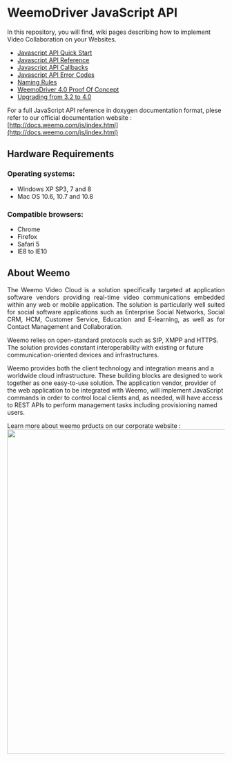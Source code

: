 # WeemoDriver JavaScript API


In this repository, you will find, wiki pages describing how to implement Video Collaboration on your Websites.

- [Javascript API Quick Start](https://github.com/weemo/Release-4.0/wiki/Javascript-API---Quick-start)
- [Javascript API Reference](https://github.com/weemo/JavaScript-API/wiki/Javascript-API-Reference)
- [Javascript API Callbacks](https://github.com/weemo/JavaScript-API/wiki/Javascript-API-CAllbacks)
- [Javascript API Error Codes](https://github.com/weemo/JavaScript-API/wiki/Javascript-API-Error-Codes)
- [Naming Rules](https://github.com/weemo/JavaScript-API/wiki/Naming-Rules)
- [WeemoDriver 4.0 Proof Of Concept](https://github.com/weemo/JavaScript-API/wiki/JavaScript-API-Proof-of-Concept)
- [Upgrading from 3.2 to 4.0](https://github.com/weemo/JavaScript-API/wiki/Upgrade-3.2-to-4.0)

For a full JavaScript API reference in doxygen documentation format, plese refer to our official documentation website : [http://docs.weemo.com/js/index.html](http://docs.weemo.com/js/index.html)


## Hardware Requirements

### Operating systems:
* Windows XP SP3, 7 and 8<br/>
* Mac OS 10.6, 10.7 and 10.8


### Compatible browsers:
* Chrome <br/>
* Firefox <br/>
* Safari 5 <br/>
* IE8 to IE10


## About Weemo

<p align="justify">
The Weemo Video Cloud is a solution specifically targeted at application software vendors providing real-time video communications embedded within any web or mobile application. The solution is particularly well suited for social software applications such as Enterprise Social Networks, Social CRM, HCM, Customer Service, Education and E-learning, as well as for Contact Management and Collaboration.
</p>
<p align="justify">

Weemo relies on open-standard protocols such as SIP, XMPP and HTTPS. The solution provides constant interoperability with existing or future communication-oriented devices and infrastructures.
</p>
<p align="justify">

Weemo provides both the client technology and integration means and a worldwide cloud infrastructure. These building blocks are designed to work together as one easy-to-use solution. The application vendor, provider of the web application to be integrated with Weemo, will implement JavaScript commands in order to control local clients and, as needed, will have access to REST APIs to perform management tasks including provisioning named users.
</p>

Learn more about weemo prducts on our corporate website : 
<a href="http://www.weemo.com">
<img src="http://docs.weemo.com/img/website_shot.png" width="750px" />
</a>
